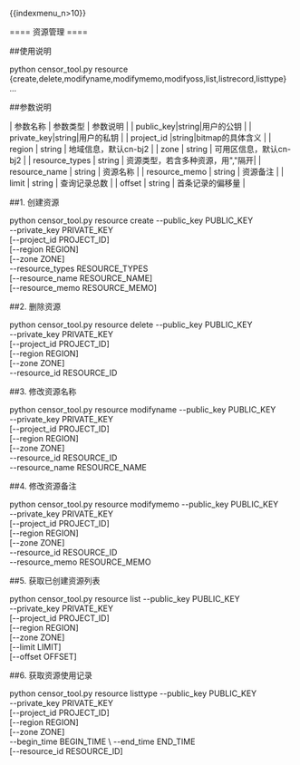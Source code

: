 {{indexmenu_n>10}}

==== 资源管理 ====

##使用说明

  python censor_tool.py resource {create,delete,modifyname,modifymemo,modifyoss,list,listrecord,listtype} ...


##参数说明


| 参数名称 | 参数类型 | 参数说明 | 
| public\_key|string|用户的公钥 | 
| private\_key|string|用户的私钥 | 
| project\_id |string|bitmap的具体含义 | 
| region | string | 地域信息，默认cn-bj2 | 
| zone | string | 可用区信息，默认cn-bj2 | 
| resource\_types | string | 资源类型，若含多种资源，用","隔开| 
| resource\_name | string | 资源名称 |
| resource\_memo | string | 资源备注 |
| limit  | string | 查询记录总数 |
| offset | string | 首条记录的偏移量 |



##1. 创建资源

  python censor_tool.py resource create --public_key PUBLIC_KEY \
                                      	--private_key PRIVATE_KEY \
                                      	[--project_id PROJECT_ID] \
                                      	[--region REGION] \
                                      	[--zone ZONE] \
                                      	--resource_types RESOURCE_TYPES \
                                      	[--resource_name RESOURCE_NAME] \
                                      	[--resource_memo RESOURCE_MEMO]
  

##2. 删除资源

  
  python censor_tool.py resource delete --public_key PUBLIC_KEY \
                                      	--private_key PRIVATE_KEY \
                                      	[--project_id PROJECT_ID] \
                                      	[--region REGION] \
                                      	[--zone ZONE] \
                                      	--resource_id RESOURCE_ID
  

##3. 修改资源名称

  python censor_tool.py resource modifyname --public_key PUBLIC_KEY \
                                      	    --private_key PRIVATE_KEY \
                                      	    [--project_id PROJECT_ID] \
                                            [--region REGION] \
                                      	    [--zone ZONE] \
                                      	    --resource_id RESOURCE_ID \
                                      	    --resource_name RESOURCE_NAME
 

##4. 修改资源备注

  python censor_tool.py resource modifymemo --public_key PUBLIC_KEY \
                                      	    --private_key PRIVATE_KEY \
                                      	    [--project_id PROJECT_ID] \
                                            [--region REGION] \
                                      	    [--zone ZONE] \
                                      	    --resource_id RESOURCE_ID \
                                      	    --resource_memo RESOURCE_MEMO
 


##5. 获取已创建资源列表

  python censor_tool.py resource list --public_key PUBLIC_KEY \
                                      	    --private_key PRIVATE_KEY \
                                      	    [--project_id PROJECT_ID] \
                                            [--region REGION] \
                                      	    [--zone ZONE] \
                                      	    [--limit LIMIT] \
                                      	    [--offset OFFSET] 
                                     

##6. 获取资源使用记录

  python censor_tool.py resource listtype   	--public_key PUBLIC_KEY \
                                      	    	--private_key PRIVATE_KEY \
                                      	    	[--project_id PROJECT_ID] \
                                            	[--region REGION] \
                                      	    	[--zone ZONE] \
                                      	    	--begin_time BEGIN_TIME \												    	--end_time END_TIME \
                                      	    	[--resource_id RESOURCE_ID]
 
